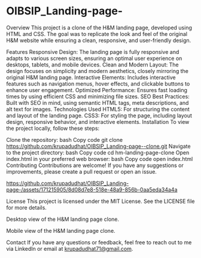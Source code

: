 # OIBSIP_Landing-page-
Overview This project is a clone of the H&amp;M landing page, developed using HTML and CSS. The goal was to replicate the look and feel of the original H&amp;M website while ensuring a clean, responsive, and user-friendly design.

Features
Responsive Design: The landing page is fully responsive and adapts to various screen sizes, ensuring an optimal user experience on desktops, tablets, and mobile devices.
Clean and Modern Layout: The design focuses on simplicity and modern aesthetics, closely mirroring the original H&M landing page.
Interactive Elements: Includes interactive features such as navigation menus, hover effects, and clickable buttons to enhance user engagement.
Optimized Performance: Ensures fast loading times by using efficient CSS and minimizing file sizes.
SEO Best Practices: Built with SEO in mind, using semantic HTML tags, meta descriptions, and alt text for images.
Technologies Used
HTML5: For structuring the content and layout of the landing page.
CSS3: For styling the page, including layout design, responsive behavior, and interactive elements.
Installation
To view the project locally, follow these steps:

Clone the repository:
bash
Copy code
git clone https://github.com/krupadudhat/OIBSIP_Landing-page--clone.git
Navigate to the project directory:
bash
Copy code
cd hm-landing-page-clone
Open index.html in your preferred web browser:
bash
Copy code
open index.html
Contributing
Contributions are welcome! If you have any suggestions or improvements, please create a pull request or open an issue.


https://github.com/krupadudhat/OIBSIP_Landing-page-/assets/171215905/8d08d7e8-518e-48a9-856b-0aa5eda34a4a


License
This project is licensed under the MIT License. See the LICENSE file for more details.


Desktop view of the H&M landing page clone.


Mobile view of the H&M landing page clone.

Contact
If you have any questions or feedback, feel free to reach out to me via LinkedIn or email at krupadudhat71@gmail.com.
